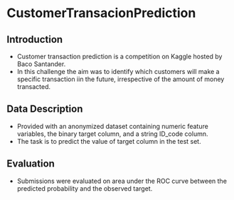 # CustomerTransacionPrediction
## Introduction
* Customer transaction prediction is a competition on Kaggle hosted by Baco Santander.
* In this challenge the aim was to identify which customers will make a specific transaction iin the future, irrespective of the amount of money transacted. 
## Data Description
* Provided with an anonymized dataset containing numeric feature variables, the binary target column, and a string ID_code column.
* The task is to predict the value of target column in the test set.
## Evaluation
* Submissions were evaluated on area under the ROC curve between the predicted probability and the observed target.
